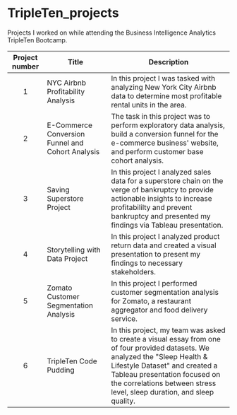 # TripleTen_projects
Projects I worked on while attending the Business Intelligence Analytics TripleTen Bootcamp.


| Project number | Title | Description |
| :-----------: | ----------- |----------- |
| 1 | NYC Airbnb Profitability Analysis| In this project I was tasked with analyzing New York City Airbnb data to determine most profitable rental units in the area. |
| 2 | E-Commerce Conversion Funnel and Cohort Analysis| The task in this project was to perform exploratory data analysis, build a conversion funnel for the e-commerce business' website, and perform customer base cohort analysis. |
| 3 | Saving Superstore Project | In this project I analyzed sales data for a superstore chain on the verge of bankruptcy to provide actionable insights to increase profitabililty and prevent bankruptcy and presented my findings via Tableau presentation.|
| 4 | Storytelling with Data Project | In this project I analyzed product return data and created a visual presentation to present my findings to necessary stakeholders. |
| 5 | Zomato Customer Segmentation Analysis | In this project I performed customer segmentation analysis for Zomato, a restaurant aggregator and food delivery service. |
| 6 | TripleTen Code Pudding | In this project, my team was asked to create a visual essay from one of four provided datasets. We analyzed the "Sleep Health & Lifestyle Dataset" and created a Tableau presentation focused on the correlations between stress level, sleep duration, and sleep quality. |
